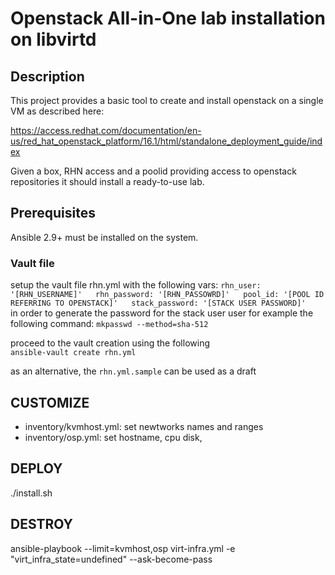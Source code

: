 # Openstack All-in-One lab installation on libvirtd

## Description 
This project provides a basic tool to create and install openstack on a single VM as described here:

https://access.redhat.com/documentation/en-us/red_hat_openstack_platform/16.1/html/standalone_deployment_guide/index

Given a box, RHN access and a poolid providing access to openstack repositories it should install a ready-to-use lab. 

## Prerequisites
Ansible 2.9+ must be installed on the system.

### Vault file
setup the vault file rhn.yml with the following vars: 
`rhn_user: '[RHN_USERNAME]'  
rhn_password: '[RHN_PASSOWRD]'  
pool_id: '[POOL ID REFERRING TO OPENSTACK]'  
stack_password: '[STACK USER PASSWORD]'  
`  
in order to generate the password for the stack user user for example the following command: 
`mkpasswd --method=sha-512`  
  
proceed to the vault creation using the following  
`ansible-vault create rhn.yml`  
  
as an alternative, the `rhn.yml.sample` can be used as a draft 

## CUSTOMIZE
- inventory/kvmhost.yml: set newtworks names and ranges
- inventory/osp.yml: set hostname, cpu disk, 

## DEPLOY
./install.sh

## DESTROY
ansible-playbook --limit=kvmhost,osp virt-infra.yml -e "virt_infra_state=undefined" --ask-become-pass


